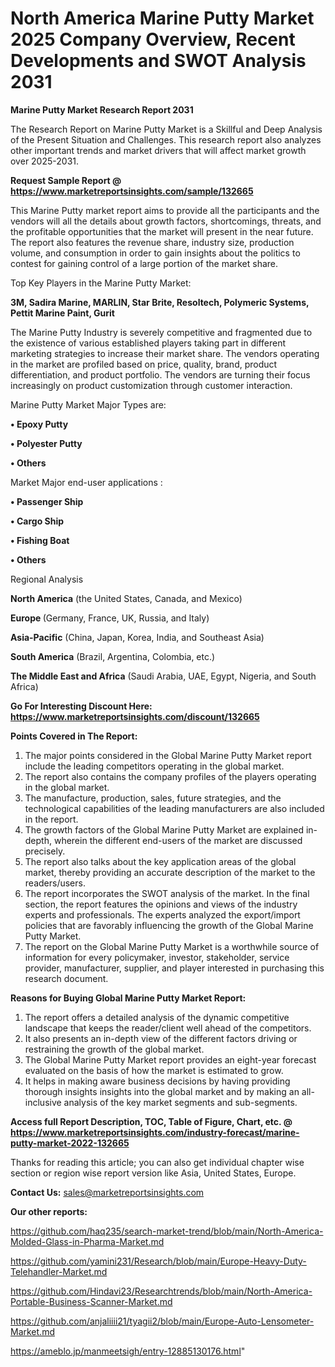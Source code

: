 # North America Marine Putty Market 2025 Company Overview, Recent Developments and SWOT Analysis 2031

<strong>Marine Putty Market Research Report 2031</strong>

The Research Report on Marine Putty Market is a Skillful and Deep Analysis of the Present Situation and Challenges. This research report also analyzes other important trends and market drivers that will affect market growth over 2025-2031.

<strong>Request Sample Report @ <a href=https://www.marketreportsinsights.com/sample/132665>https://www.marketreportsinsights.com/sample/132665</a></strong>

This Marine Putty market report aims to provide all the participants and the vendors will all the details about growth factors, shortcomings, threats, and the profitable opportunities that the market will present in the near future. The report also features the revenue share, industry size, production volume, and consumption in order to gain insights about the politics to contest for gaining control of a large portion of the market share.

Top Key Players in the Marine Putty Market:

<strong>3M, Sadira Marine, MARLIN, Star Brite, Resoltech, Polymeric Systems, Pettit Marine Paint, Gurit</strong>

The Marine Putty Industry is severely competitive and fragmented due to the existence of various established players taking part in different marketing strategies to increase their market share. The vendors operating in the market are profiled based on price, quality, brand, product differentiation, and product portfolio. The vendors are turning their focus increasingly on product customization through customer interaction.

Marine Putty Market Major Types are:

<strong>• Epoxy Putty

• Polyester Putty

• Others</strong>

Market Major end-user applications :

<strong>• Passenger Ship

• Cargo Ship

• Fishing Boat

• Others</strong>

Regional Analysis

</u><strong><b>North America</b></strong> (the United States, Canada, and Mexico)

<strong><b>Europe </b></strong>(Germany, France, UK, Russia, and Italy)

<strong><b>Asia-Pacific</b></strong> (China, Japan, Korea, India, and Southeast Asia)

<strong><b>South America</b></strong> (Brazil, Argentina, Colombia, etc.)

<strong><b>The Middle East and Africa</b></strong> (Saudi Arabia, UAE, Egypt, Nigeria, and South Africa)

<strong>Go For Interesting Discount Here: <a href=https://www.marketreportsinsights.com/discount/132665>https://www.marketreportsinsights.com/discount/132665</a></strong>

<strong>Points Covered in The Report:</strong>
<ol>
  <li>The major points considered in the Global Marine Putty Market report include the leading competitors operating in the global market.</li>
  <li>The report also contains the company profiles of the players operating in the global market.</li>
  <li>The manufacture, production, sales, future strategies, and the technological capabilities of the leading manufacturers are also included in the report.</li>
  <li>The growth factors of the Global Marine Putty Market are explained in-depth, wherein the different end-users of the market are discussed precisely.</li>
  <li>The report also talks about the key application areas of the global market, thereby providing an accurate description of the market to the readers/users.</li>
  <li>The report incorporates the SWOT analysis of the market. In the final section, the report features the opinions and views of the industry experts and professionals. The experts analyzed the export/import policies that are favorably influencing the growth of the Global Marine Putty Market.</li>
  <li>The report on the Global Marine Putty Market is a worthwhile source of information for every policymaker, investor, stakeholder, service provider, manufacturer, supplier, and player interested in purchasing this research document.</li>
</ol>
<strong>Reasons for Buying Global Marine Putty Market Report:</strong>

<ol>
  <li>The report offers a detailed analysis of the dynamic competitive landscape that keeps the reader/client well ahead of the competitors.</li>
  <li>It also presents an in-depth view of the different factors driving or restraining the growth of the global market.</li>
  <li>The Global Marine Putty Market report provides an eight-year forecast evaluated on the basis of how the market is estimated to grow.</li>
  <li>It helps in making aware business decisions by having providing thorough insights insights into the global market and by making an all-inclusive analysis of the key market segments and sub-segments.</li>
</ol>
<strong>Access full Report Description, TOC, Table of Figure, Chart, etc. @ <a href=https://www.marketreportsinsights.com/industry-forecast/marine-putty-market-2022-132665>https://www.marketreportsinsights.com/industry-forecast/marine-putty-market-2022-132665</a></strong>


Thanks for reading this article; you can also get individual chapter wise section or region wise report version like Asia, United States, Europe.

<strong>Contact Us:</strong>
sales@marketreportsinsights.com

<strong>Our other reports:</strong>

<a href=https://github.com/haq235/search-market-trend/blob/main/North-America-Molded-Glass-in-Pharma-Market.md>https://github.com/haq235/search-market-trend/blob/main/North-America-Molded-Glass-in-Pharma-Market.md</a>

<a href=https://github.com/yamini231/Research/blob/main/Europe-Heavy-Duty-Telehandler-Market.md>https://github.com/yamini231/Research/blob/main/Europe-Heavy-Duty-Telehandler-Market.md</a>

<a href=https://github.com/Hindavi23/Researchtrends/blob/main/North-America-Portable-Business-Scanner-Market.md>https://github.com/Hindavi23/Researchtrends/blob/main/North-America-Portable-Business-Scanner-Market.md</a>

<a href=https://github.com/anjaliiii21/tyagii2/blob/main/Europe-Auto-Lensometer-Market.md>https://github.com/anjaliiii21/tyagii2/blob/main/Europe-Auto-Lensometer-Market.md</a>

<a href=https://ameblo.jp/manmeetsigh/entry-12885130176.html>https://ameblo.jp/manmeetsigh/entry-12885130176.html</a>"
